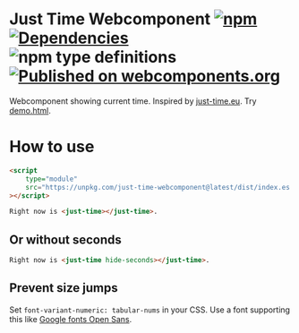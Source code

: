 # Just Time Webcomponent [![npm](https://img.shields.io/npm/v/just-time-webcomponent.svg)](https://www.npmjs.com/package/just-time-webcomponent) [![Dependencies](https://img.shields.io/david/FilipChalupa/just-time-webcomponent.svg)](https://www.npmjs.com/package/just-time-webcomponent?activeTab=dependencies) ![npm type definitions](https://img.shields.io/npm/types/just-time-webcomponent.svg) [![Published on webcomponents.org](https://img.shields.io/badge/webcomponents.org-published-blue.svg)](https://www.webcomponents.org/element/just-time-webcomponent)

Webcomponent showing current time. Inspired by [just-time.eu](https://just-time.eu/). Try [demo.html](https://filipchalupa.cz/just-time-webcomponent/demo.html).

# How to use

```html
<script
	type="module"
	src="https://unpkg.com/just-time-webcomponent@latest/dist/index.es.js?module"
></script>

Right now is <just-time></just-time>.
```

## Or without seconds

```html
Right now is <just-time hide-seconds></just-time>.
```

## Prevent size jumps

Set `font-variant-numeric: tabular-nums` in your CSS. Use a font supporting this like [Google fonts Open Sans](https://fonts.google.com/specimen/Open+Sans).
